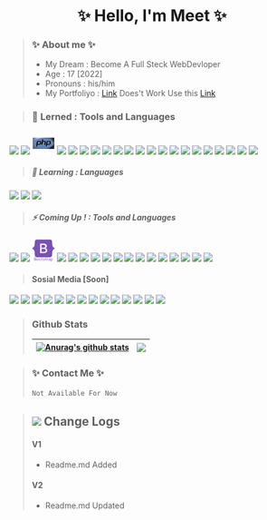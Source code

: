 <!-- Header -->
<h1 align="center">✨ Hello, I'm Meet ✨</h1>
<h3 align="center"></h3>

>### ✨ About me ✨
>+ My Dream : Become A Full Steck WebDevloper
>+ Age : 17 [2022]
>+ Pronouns : his/him
>+ My Portfoliyo : [Link](https://teamsm.myftp.org/) Does't Work Use this [Link](https://meetbhingradiya.github.io/MeetBhingradiya/)

>### 🔭 Lerned : Tools and Languages
<p align="left">
<img src="https://img.icons8.com/color/48/000000/html-5--v1.png"/>
<img src="https://img.icons8.com/color/48/000000/css3.png"/>
<img src="https://raw.githubusercontent.com/devicons/devicon/master/icons/php/php-original.svg" alt="php" width="40" height="40"/> <img src="https://img.icons8.com/color/48/000000/filezilla.png"/>
<img src="https://img.icons8.com/color/48/000000/javascript--v1.png"/>
<img src="https://img.icons8.com/color/48/000000/git.png"/>
<img src="https://img.icons8.com/sf-regular-filled/48/000000/github.png"/>
<img src="https://img.icons8.com/color/48/000000/maria-db.png"/>
<img src="https://img.icons8.com/color/48/000000/mysql-logo.png"/>
<img src="https://img.icons8.com/color/48/000000/visual-studio-code-2019.png"/>
<img src="https://img.icons8.com/color/48/000000/visual-studio--v2.png"/>
<img src="https://img.icons8.com/color/48/000000/tailwindcss.png"/>
<img src="https://img.icons8.com/color/48/000000/nodejs.png"/>
<img src="https://img.icons8.com/color/48/000000/mongodb.png"/>
<img src="https://img.icons8.com/fluency/48/000000/microsoft-excel-2019.png"/>
<img src="https://img.icons8.com/fluency/48/000000/microsoft-word-2019.png"/>
<img src="https://img.icons8.com/fluency/48/000000/microsoft-powerpoint-2019.png"/>
<img src="https://img.icons8.com/fluency/48/000000/microsoft-onenote-2019.png"/>
<img src="https://img.icons8.com/fluency/48/000000/google-drive--v2.png"/>
<img src="https://img.icons8.com/color/48/000000/codepen.png"/>
<img src="https://img.icons8.com/color/48/000000/typescript.png"/>
</p>

>##### 🌱 Learning : Languages
<p align="left">
<img src="https://img.icons8.com/nolan/48/react-native.png"/>
<img src="https://img.icons8.com/color/48/000000/sass.png"/>
<img src="https://img.icons8.com/color/48/000000/firebase.png"/>
</p>

>##### ⚡ Coming Up ! : Tools and Languages
<p align="left">
<img src="https://img.icons8.com/color/48/000000/c-programming.png"/>
<img src="https://img.icons8.com/color/48/000000/wordpress.png"/>
<img src="https://raw.githubusercontent.com/devicons/devicon/master/icons/bootstrap/bootstrap-plain-wordmark.svg" alt="bootstrap" width="40" height="40"/>
<img src="https://img.icons8.com/color/48/000000/c-sharp-logo.png"/>
<img src="https://img.icons8.com/color/48/000000/django.png"/>
<img src="https://img.icons8.com/color/48/000000/graphql.png"/>
<img src="https://img.icons8.com/color/48/000000/java-coffee-cup-logo--v1.png"/>
<img src="https://img.icons8.com/color/48/000000/python--v1.png"/>
<img src="https://img.icons8.com/color/48/000000/vue-js.png"/>
<img src="https://img.icons8.com/color/48/000000/flutter.png"/>
<img src="https://img.icons8.com/color/48/000000/angularjs.png"/>
<img src="https://img.icons8.com/color/48/000000/android-studio--v2.png"/>
<img src="https://img.icons8.com/color/48/000000/notepad-plus-plus.png"/>
<img src="https://img.icons8.com/color/48/000000/flask.png"/>
<img src="https://img.icons8.com/color/48/000000/unity.png"/>
<img src="https://img.icons8.com/fluency/48/000000/docker.png"/>
<img src="https://img.icons8.com/fluency/48/000000/swift.png"/>
</p>

>#### Sosial Media [Soon]
<p align="left">
<img src="https://img.icons8.com/fluency/48/000000/facebook-new.png"/>
<img src="https://img.icons8.com/fluency/48/000000/instagram-new.png"/>
<img src="https://img.icons8.com/fluency/48/000000/twitter.png"/>
<img src="https://img.icons8.com/fluency/48/000000/youtube-play.png"/>
<img src="https://img.icons8.com/fluency/48/000000/vk-circled.png"/>
<img src="https://img.icons8.com/fluency/48/000000/pinterest.png"/>
<img src="https://img.icons8.com/fluency/48/000000/stackoverflow.png"/>
<img src="https://img.icons8.com/color/48/000000/skype--v1.png"/>
<img src="https://img.icons8.com/color/48/000000/discord-logo.png"/>
<img src="https://img.icons8.com/color/48/000000/gmail-new.png"/>
<img src="https://img.icons8.com/fluency/48/000000/linkedin-2.png"/>
<img src="https://img.icons8.com/fluency/48/000000/patreon.png"/>
<img src="https://img.icons8.com/fluency/48/000000/reddit.png"/>
<img src="https://img.icons8.com/fluency/48/000000/stackexchange.png"/>

</p>

>### Github Stats
>
>| <a href="https://github.com/anuraghazra/github-readme-stats"><img align="center" src="https://github-readme-stats.vercel.app/api?username=MeetBhingradiya&show_icons=true&include_all_commits=true&theme=buefy&hide_border=true" alt="Anurag's github stats" /></a> | <a href="https://github.com/anuraghazra/github-readme-stats"><img align="center" src="https://github-readme-stats.vercel.app/api/top-langs/?username=MeetBhingradiya&layout=compact&theme=buefy&hide_border=true" /></a> |
>| ------------- | ------------- |

<!-- >#### ✨ My Favorite Games ✨

> <img src="https://img.icons8.com/color/48/000000/minecraft-logo--v1.png"/>
><img src="https://img.icons8.com/color/48/000000/hay-day.png"/> -->

>### ✨ Contact Me ✨
>
> ```Not Available For Now```

>## <img src="https://img.icons8.com/fluency/16/000000/rotate-right.png"/> Change Logs
>
> #### V1
> + Readme.md Added
>
> #### V2
> + Readme.md Updated
